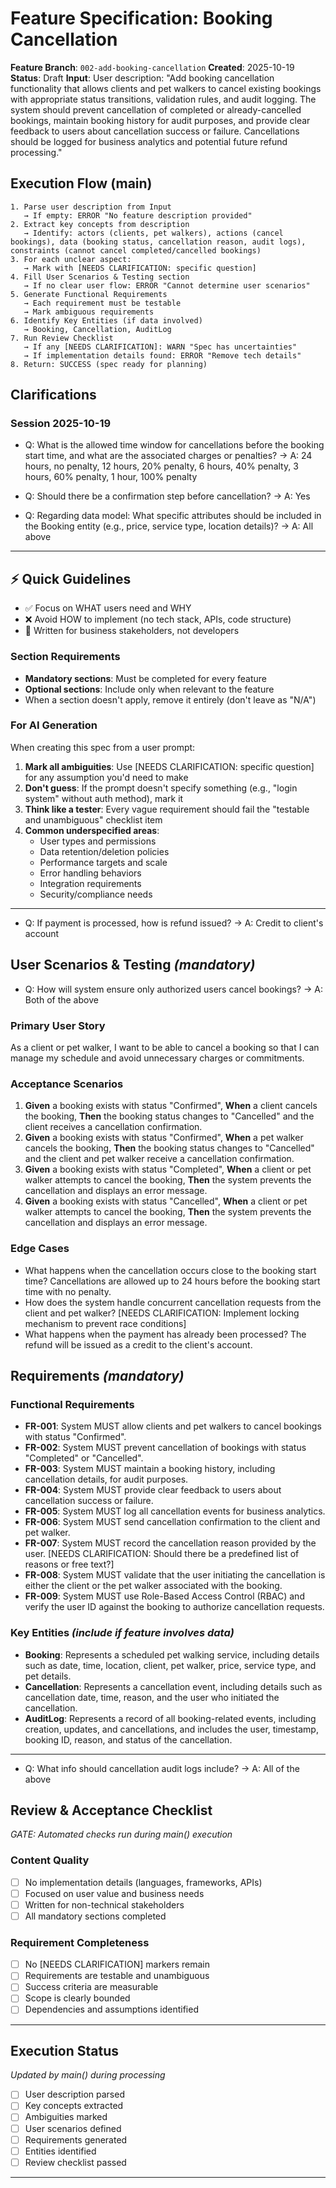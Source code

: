# Feature Specification: Booking Cancellation

**Feature Branch**: `002-add-booking-cancellation`
**Created**: 2025-10-19
**Status**: Draft
**Input**: User description: "Add booking cancellation functionality that allows clients and pet walkers to cancel existing bookings with appropriate status transitions, validation rules, and audit logging. The system should prevent cancellation of completed or already-cancelled bookings, maintain booking history for audit purposes, and provide clear feedback to users about cancellation success or failure. Cancellations should be logged for business analytics and potential future refund processing."

## Execution Flow (main)
```
1. Parse user description from Input
   → If empty: ERROR "No feature description provided"
2. Extract key concepts from description
   → Identify: actors (clients, pet walkers), actions (cancel bookings), data (booking status, cancellation reason, audit logs), constraints (cannot cancel completed/cancelled bookings)
3. For each unclear aspect:
   → Mark with [NEEDS CLARIFICATION: specific question]
4. Fill User Scenarios & Testing section
   → If no clear user flow: ERROR "Cannot determine user scenarios"
5. Generate Functional Requirements
   → Each requirement must be testable
   → Mark ambiguous requirements
6. Identify Key Entities (if data involved)
   → Booking, Cancellation, AuditLog
7. Run Review Checklist
   → If any [NEEDS CLARIFICATION]: WARN "Spec has uncertainties"
   → If implementation details found: ERROR "Remove tech details"
8. Return: SUCCESS (spec ready for planning)
```

## Clarifications
### Session 2025-10-19
- Q: What is the allowed time window for cancellations before the booking start time, and what are the associated charges or penalties? → A: 24 hours, no penalty, 12 hours, 20% penalty, 6 hours, 40% penalty, 3 hours, 60% penalty, 1 hour, 100% penalty
- Q: Should there be a confirmation step before cancellation? → A: Yes

- Q: Regarding data model: What specific attributes should be included in the Booking entity (e.g., price, service type, location details)? → A: All above

---

## ⚡ Quick Guidelines
- ✅ Focus on WHAT users need and WHY
- ❌ Avoid HOW to implement (no tech stack, APIs, code structure)
- 👥 Written for business stakeholders, not developers

### Section Requirements
- **Mandatory sections**: Must be completed for every feature
- **Optional sections**: Include only when relevant to the feature
- When a section doesn't apply, remove it entirely (don't leave as "N/A")

### For AI Generation
When creating this spec from a user prompt:
1. **Mark all ambiguities**: Use [NEEDS CLARIFICATION: specific question] for any assumption you'd need to make
2. **Don't guess**: If the prompt doesn't specify something (e.g., "login system" without auth method), mark it
3. **Think like a tester**: Every vague requirement should fail the "testable and unambiguous" checklist item
4. **Common underspecified areas**:
   - User types and permissions
   - Data retention/deletion policies
   - Performance targets and scale
   - Error handling behaviors
   - Integration requirements
   - Security/compliance needs

---
- Q: If payment is processed, how is refund issued? → A: Credit to client's account

## User Scenarios & Testing *(mandatory)*
- Q: How will system ensure only authorized users cancel bookings? → A: Both of the above

### Primary User Story
As a client or pet walker, I want to be able to cancel a booking so that I can manage my schedule and avoid unnecessary charges or commitments.

### Acceptance Scenarios
1. **Given** a booking exists with status "Confirmed", **When** a client cancels the booking, **Then** the booking status changes to "Cancelled" and the client receives a cancellation confirmation.
2. **Given** a booking exists with status "Confirmed", **When** a pet walker cancels the booking, **Then** the booking status changes to "Cancelled" and the client and pet walker receive a cancellation confirmation.
3. **Given** a booking exists with status "Completed", **When** a client or pet walker attempts to cancel the booking, **Then** the system prevents the cancellation and displays an error message.
4. **Given** a booking exists with status "Cancelled", **When** a client or pet walker attempts to cancel the booking, **Then** the system prevents the cancellation and displays an error message.

### Edge Cases
- What happens when the cancellation occurs close to the booking start time? Cancellations are allowed up to 24 hours before the booking start time with no penalty.
- How does the system handle concurrent cancellation requests from the client and pet walker? [NEEDS CLARIFICATION: Implement locking mechanism to prevent race conditions]
- What happens when the payment has already been processed? The refund will be issued as a credit to the client's account.

## Requirements *(mandatory)*

### Functional Requirements
- **FR-001**: System MUST allow clients and pet walkers to cancel bookings with status "Confirmed".
- **FR-002**: System MUST prevent cancellation of bookings with status "Completed" or "Cancelled".
- **FR-003**: System MUST maintain a booking history, including cancellation details, for audit purposes.
- **FR-004**: System MUST provide clear feedback to users about cancellation success or failure.
- **FR-005**: System MUST log all cancellation events for business analytics.
- **FR-006**: System MUST send cancellation confirmation to the client and pet walker.
- **FR-007**: System MUST record the cancellation reason provided by the user. [NEEDS CLARIFICATION: Should there be a predefined list of reasons or free text?]
- **FR-008**: System MUST validate that the user initiating the cancellation is either the client or the pet walker associated with the booking.
- **FR-009**: System MUST use Role-Based Access Control (RBAC) and verify the user ID against the booking to authorize cancellation requests.

### Key Entities *(include if feature involves data)*
- **Booking**: Represents a scheduled pet walking service, including details such as date, time, location, client, pet walker, price, service type, and pet details.
- **Cancellation**: Represents a cancellation event, including details such as cancellation date, time, reason, and the user who initiated the cancellation.
- **AuditLog**: Represents a record of all booking-related events, including creation, updates, and cancellations, and includes the user, timestamp, booking ID, reason, and status of the cancellation.

---
- Q: What info should cancellation audit logs include? → A: All of the above

## Review & Acceptance Checklist
*GATE: Automated checks run during main() execution*

### Content Quality
- [ ] No implementation details (languages, frameworks, APIs)
- [ ] Focused on user value and business needs
- [ ] Written for non-technical stakeholders
- [ ] All mandatory sections completed

### Requirement Completeness
- [ ] No [NEEDS CLARIFICATION] markers remain
- [ ] Requirements are testable and unambiguous
- [ ] Success criteria are measurable
- [ ] Scope is clearly bounded
- [ ] Dependencies and assumptions identified

---

## Execution Status
*Updated by main() during processing*

- [ ] User description parsed
- [ ] Key concepts extracted
- [ ] Ambiguities marked
- [ ] User scenarios defined
- [ ] Requirements generated
- [ ] Entities identified
- [ ] Review checklist passed

---
